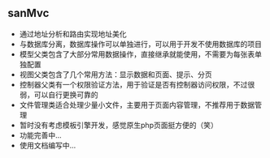 ## sanMvc
* 通过地址分析和路由实现地址美化
* 与数据库分离，数据库操作可以单独进行，可以用于开发不使用数据库的项目
* 模型父类包含了大部分常用数据操作，直接继承就能使用，不需要为每张表单独配置
* 视图父类包含了几个常用方法：显示数据和页面、提示、分页
* 控制器父类有一个权限验证方法，用于验证是否有控制器访问权限，不过很弱，可以自行更换可靠的
* 文件管理类适合处理少量小文件，主要用于页面内容管理，不推荐用于数据管理
* 暂时没有考虑模板引擎开发，感觉原生php页面挺方便的（笑）
* 功能完善中...
* 使用文档编写中...
